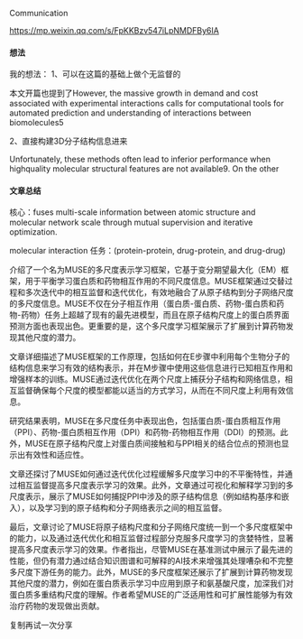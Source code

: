 Communication

https://mp.weixin.qq.com/s/FpKKBzv547iLpNMDFBy6IA

#### 想法

我的想法：
1、可以在这篇的基础上做个无监督的

本文开篇也提到了However, the massive growth in demand and cost associated
with experimental interactions calls for computational tools for
automated prediction and understanding of interactions between
biomolecules5

2、直接构建3D分子结构信息进来

Unfortunately,
these methods often lead to inferior performance when highquality
molecular structural features are not available9. On the other

#### 文章总结

核心：fuses multi-scale information between atomic structure and molecular network
scale through mutual supervision and iterative optimization. 

 molecular interaction 任务：(protein-protein, drug-protein, and drug-drug)

介绍了一个名为MUSE的多尺度表示学习框架，它基于变分期望最大化（EM）框架，用于平衡学习蛋白质和药物相互作用的不同尺度信息。MUSE框架通过交替过程和多次迭代中的相互监督和迭代优化，有效地融合了从原子结构到分子网络尺度的多尺度信息。MUSE不仅在分子相互作用（蛋白质-蛋白质、药物-蛋白质和药物-药物）任务上超越了现有的最先进模型，而且在原子结构尺度上的蛋白质界面预测方面也表现出色。更重要的是，这个多尺度学习框架展示了扩展到计算药物发现其他尺度的潜力。

文章详细描述了MUSE框架的工作原理，包括如何在E步骤中利用每个生物分子的结构信息来学习有效的结构表示，并在M步骤中使用这些信息进行已知相互作用和增强样本的训练。MUSE通过迭代优化在两个尺度上捕获分子结构和网络信息，相互监督确保每个尺度的模型都能以适当的方式学习，从而在不同尺度上利用有效信息。

研究结果表明，MUSE在多尺度任务中表现出色，包括蛋白质-蛋白质相互作用（PPI）、药物-蛋白质相互作用（DPI）和药物-药物相互作用（DDI）的预测。此外，MUSE在原子结构尺度上对蛋白质间接触和与PPI相关的结合位点的预测也显示出有效性和适应性。

文章还探讨了MUSE如何通过迭代优化过程缓解多尺度学习中的不平衡特性，并通过相互监督提高多尺度表示学习的效果。此外，文章通过可视化和解释学习到的多尺度表示，展示了MUSE如何捕捉PPI中涉及的原子结构信息（例如结构基序和嵌入），以及学习到的原子结构和分子网络表示之间的相互监督。

最后，文章讨论了MUSE将原子结构尺度和分子网络尺度统一到一个多尺度框架中的能力，以及通过迭代优化和相互监督过程部分克服多尺度学习的贪婪特性，显著提高多尺度表示学习的效果。作者指出，尽管MUSE在基准测试中展示了最先进的性能，但仍有潜力通过结合知识图谱和可解释的AI技术来增强其处理嘈杂和不完整多尺度下游任务的能力。此外，MUSE的多尺度框架还展示了扩展到计算药物发现其他尺度的潜力，例如在蛋白质表示学习中应用到原子和氨基酸尺度，加深我们对蛋白质多重结构尺度的理解。作者希望MUSE的广泛适用性和可扩展性能够为有效治疗药物的发现做出贡献。

复制再试一次分享